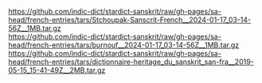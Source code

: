 https://github.com/indic-dict/stardict-sanskrit/raw/gh-pages/sa-head/french-entries/tars/Stchoupak-Sanscrit-French__2024-01-17_03-14-56Z__1MB.tar.gz  
https://github.com/indic-dict/stardict-sanskrit/raw/gh-pages/sa-head/french-entries/tars/burnouf__2024-01-17_03-14-56Z__1MB.tar.gz  
https://github.com/indic-dict/stardict-sanskrit/raw/gh-pages/sa-head/french-entries/tars/dictionnaire-heritage_du_sanskrit_san-fra__2019-05-15_15-41-49Z__2MB.tar.gz  
